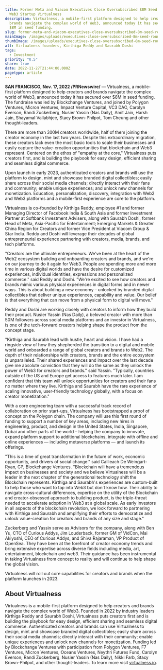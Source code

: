 ```yaml
---
title: Former Meta and Viacom Executives Close Oversubscribed $8M Seed Round for
  Web3 Startup Virtualness
description: Virtualness, a mobile-first platform designed to help creators and
  brands navigate the complex world of Web3, announced today it has secured over
  $8M in seed funding.
slug: former-meta-and-viacom-executives-close-oversubscribed-8m-seed-round-for-web3-startup-virtualness
mainImage: /images/uploads/executives-close-oversubscribed-8m-seed-round-for-web3-startup-featured.jpg
thumbImage: /images/uploads/executives-close-oversubscribed-8m-seed-round-for-web3-startup-thumb.jpg
alt: Virtualness founders, Kirthiga Reddy and Saurabh Doshi
tags:
  - Investment
priority: "0.5"
share: true
date: 2022-11-27T21:44:00.000Z
pagetype: article
---
```

**SAN FRANCISCO, Nov. 17, 2022 /PRNewswire/** — Virtualness, a mobile-first platform designed to help creators and brands navigate the complex world of Web3, announced today it has secured over $8M in seed funding. The fundraise was led by Blockchange Ventures, and joined by Polygon Ventures, Micron Ventures, Impact Venture Capital, VC3 DAO, Carolyn Everson, Randi Zuckerberg, Nusier Yassin (Nas Daily), Amit Jain, Harsh Jain, Shayamal Vallabhjee, Stacy Brown-Philpot, Tom Cheung and other thought-leaders.

There are more than 300M creators worldwide, half of them joining the creator economy in the last two years. Despite this extraordinary migration, these creators lack even the most basic tools to scale their businesses and easily capture the value-creation opportunities that blockchain and Web3 represent. Centered on the ethos of "empathy at the core," Virtualness puts creators first, and is building the playbook for easy design, efficient sharing and seamless digital commerce.

Upon launch in early 2023, authenticated creators and brands will use the platform to design, mint and showcase branded digital collectibles; easily share across their social media channels; directly interact with their fans and community; enable unique experiences; and unlock new channels for monetization. Education, personalization, discovery, integration with Web2 and Web3 platforms and a mobile-first experience are core to the platform.

Virtualness is co-founded by Kirthiga Reddy, employee #1 and former Managing Director of Facebook India & South Asia and former Investment Partner at Softbank Investment Advisers, along with Saurabh Doshi, former Head of Meta, Asia-Pacific for Entertainment; Emerging Markets & Greater China Region for Creators and former Vice President at Viacom Group & Star India. Reddy and Doshi will leverage their decades of global entrepreneurial experience partnering with creators, media, brands, and tech platforms.

"Creators are the ultimate entrepreneurs. We've been at the heart of the Web2 ecosystem building and onboarding creators and brands, and we're on our journey to do it again for Web3. People are spending more and more time in various digital worlds and have the desire for customized experiences, individual identities, expressions and personalized commerce." said Reddy and Doshi. "We're excited to see how creators and brands mimic various physical experiences in digital forms and in newer ways. This is about building a new economy – unlocked by branded digital collectibles that deliver unique experiences, capability and value. Our belief is that everything that can move from a physical form to digital will move."

Reddy and Doshi are working closely with creators to inform how they build their product. Nusier Yassin (Nas Daily), a beloved creator with more than 50M followers across social media platforms and an investor in Virtualness, is one of the tech-forward creators helping shape the product from the concept stage.

"Kirthiga and Saurabh lead with hustle, heart and vision. I have had a ringside view of how they shepherded the transition to a digital and mobile world and onboarded a range of global creators and brands to Web2. The depth of their relationships with creators, brands and the entire ecosystem is unparalleled. Their shared experiences and impact over the last decade give me absolute conviction that they will do the same as they unlock the power of Web3 for creators and brands." said Yassin. "Typically, countries outside of the US and Europe get access to features much later. I am confident that this team will unlock opportunities for creators and their fans no matter where they live. Kirthiga and Saurabh have the rare experience of scaling innovative, user-friendly technology globally, with a focus on creator monetization."

With a core engineering team with a successful track record of collaboration on prior start-ups, Virtualness has bootstrapped a proof of concept on the Polygon chain. The company will use this first round of funding to support a number of key areas, including new hires in engineering, product, and design in the United States, India, Singapore, Dubai and other parts of the world – helping the company to innovate, expand platform support to additional blockchains, integrate with offline and online experiences — including metaverse platforms — and launch its offerings.

"This is a time of great transformation in the future of work, economic opportunity, and drivers of social change." said Cailleach De Weingart-Ryan, GP, Blockchange Ventures. "Blockchain will have a tremendous impact on businesses and society and we believe Virtualness will be a leader in the next chapter of the generational technology shift the Blockchain represents. Kirthiga and Saurabh's experiences are custom-built to help those who want to tap into Web3 but don't know how. Their ability to navigate cross-cultural differences, expertise on the utility of the Blockchain and creator-obsessed approach to building product, is the triple-threat needed to accelerate adoption in Web3 at a global scale. As early investors in all aspects of the blockchain revolution, we look forward to partnering with Kirthiga and Saurabh and amplifying their efforts to democratize and unlock value-creation for creators and brands of any size and stage."

Zuckerberg and Yassin serve as Advisors for the company, along with Ben Yu, CTO of Curious Addys, Jim Louderback, former GM of VidCon, Mai Akiyoshi, CEO of Curious Addys, and Shiva Rajaraman, VP Product of OpenSea. They have been at the forefront of creator economy trends and bring extensive expertise across diverse fields including media, art, entertainment, blockchain and web3. Their guidance has been instrumental in taking Virtualness from concept to reality and will continue to help shape the global vision.

Virtualness will roll out core capabilities for creators and brands when the platform launches in 2023.

## About Virtualness

Virtualness is a mobile-first platform designed to help creators and brands navigate the complex world of Web3. Founded in 2022 by industry leaders Kirthiga Reddy and Saurabh Doshi, Virtualness puts creators first and is building the playbook for easy design, efficient sharing and seamless digital commerce. Authenticated creators and brands can use Virtualness to design, mint and showcase branded digital collectibles; easily share across their social media channels; directly interact with their community; enable unique experiences and unlock new channels for monetization. Funding led by Blockchange Ventures with participation from Polygon Ventures, F7 Ventures, Micron Ventures, Oceans Ventures, Neythri Futures Fund, Carolyn Everson, Randi Zuckerberg, Nusier Yassin (Nas Daily), Nikki Farb, Stacy Brown-Philpot, and other thought-leaders. To learn more visit [virtualness.io](https://virtualness.io/).